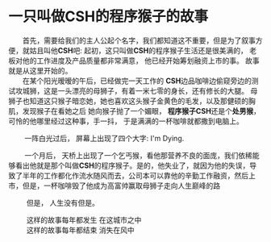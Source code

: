 # 一只叫做CSH的程序猴子的故事

   

&emsp;&emsp;首先，需要给我们的主人公起个名字，我们都知道这不重要，但是为了叙事方便，就姑且叫他**CSH**吧:  起初，这只叫做**CSH**的程序猴子生活还是很美满的， 老板对他的工作进度及产品质量都非常满意， 他已经开始筹划融资上市的事。 故事就是从这里开始的。  
&emsp;&emsp;在某个阳光暧暧的午后，已经做完一天工作的 **CSH**边品咖啡边偷窥旁边的测试攻城狮，这是一头漂亮的母狮子，有着一米七零的身长，还有修长的大腿。 母狮子也知道这只猴子暗恋她，她也喜欢这头猴子金黄色的毛发，以及那健硕的胸肌，发现猴子在看她之后 她向猴子抛了一个媚眼， **程序猴子CSH**还是个**处男猴**，可怜的他哪里经过这种事，手一抖， 于是满满的一杯咖啡就都撒到电脑上。  

&emsp; &emsp;一阵白光过后， 屏幕上出现了四个大字: I'm Dying.  

&emsp; &emsp;一个月后， 天桥上出现了一个乞丐猴，看他那营养不良的面庞，我们依稀能够看出他就是那个叫做**CSH**的程序猴子。是的，他失业了，就因为他的失误，导致了半年的工作都化作流水随风而去，公司本可以靠他的辛勤工作融资，然后上市，但是，一杯咖啡毁了他成为高富帅赢取母狮子走向人生巅峰的路  

&emsp; &emsp; 但是， 人生没有但是。

&emsp; &emsp; 这样的故事每年都发生 在这城市之中  
&emsp; &emsp; 这样的故事每年都结束 消失在风中